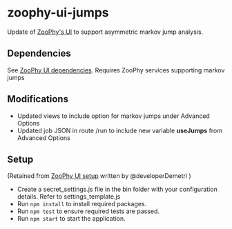 # zoophy-ui-jumps
Update of [ZooPhy's UI](https://github.com/ZooPhy/zoophy-ui) to support asymmetric markov jump analysis. 
## Dependencies
See [ZooPhy UI dependencies](https://github.com/ZooPhy/zoophy-ui). 
Requires ZooPhy services supporting markov jumps 
## Modifications
* Updated views to include option for markov jumps under Advanced Options
* Updated job JSON in route /run to include new variable **useJumps** from Advanced Options
## Setup
(Retained from [ZooPhy UI setup](https://github.com/ZooPhy/zoophy-ui) written by @developerDemetri )
* Create a secret_settings.js file in the bin folder with your configuration details. Refer to settings_template.js
* Run `npm install` to install required packages. 
* Run `npm test` to ensure required tests are passed. 
* Run `npm start` to start the application. 
